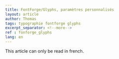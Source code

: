 ```yaml
---
title: FontForge/Glyphs, paramètres personnalisés
layout: article
author: Thomas
tags: typographie fontforge glyphs
excerpt_separator: <!--more-->
ref : fonforge_glyphs
lang: en
---
```

This article can only be read in french.
